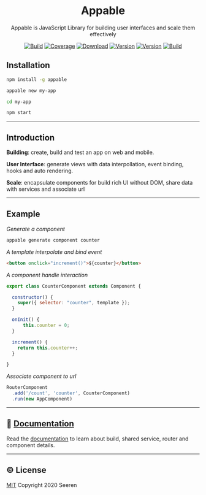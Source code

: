 <h1 align="center">Appable</h2>

<p align="center">
Appable is JavaScript Library for building user interfaces and scale them effectively
</p>

<p align="center">
<a href="https://travis-ci.org/seeren/appable"><img src="https://travis-ci.org/seeren/appable.svg?branch=master" alt="Build"></a>
<a href="https://coveralls.io/github/seeren/appable?branch=master"><img src="https://coveralls.io/repos/github/seeren/appable/badge.svg?branch=master" alt="Coverage"></a>
<a href="https://www.npmjs.com/package/appable"><img src="https://img.shields.io/npm/dt/appable.svg" alt="Download"></a>
<a href="https://www.npmjs.com/package/appable"><img src="https://img.shields.io/npm/v/appable.svg" alt="Version"></a>
<a href="./LICENSE"><img src="https://img.shields.io/npm/l/appable.svg" alt="Version"></a>
<a href="https://www.codacy.com/manual/seeren/appable?utm_source=github.com&amp;utm_medium=referral&amp;utm_content=seeren/appable&amp;utm_campaign=Badge_Grade"><img src="https://api.codacy.com/project/badge/Grade/5de3e97bcbe74350a5a6c47b99b4b735" alt="Build"></a>
</p>

## Installation

```bash
npm install -g appable

appable new my-app

cd my-app

npm start
```

___

## Introduction

**Building**: create, build and test an app on web and mobile.

**User Interface**: generate views with data interpollation, event binding, hooks and auto rendering.

**Scale**: encapsulate components for build rich UI without DOM, share data with services and associate url

___

## Example

*Generate a component*

```bash
appable generate component counter
```

*A template interpolate and bind event*

```html
<button onclick="increment()">${counter}</button>
```

*A component handle interaction*

```js
export class CounterComponent extends Component {

  constructor() {
    super({ selector: "counter", template });
  }

  onInit() {
      this.counter = 0;
  }

  increment() {
    return this.counter++;
  }

}
```

*Associate component to url*

```js
RouterComponent
  .add('/count', 'counter', CounterComponent)
  .run(new AppComponent)
```
___

## 📘 [Documentation](https://github.com/seeren/appable/wiki/)

Read the [documentation](https://github.com/seeren/appable/wiki) to learn about build, shared service, router and component details.

___

## ©️ License

[MIT](LICENSE) Copyright 2020 Seeren